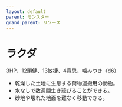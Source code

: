```yaml
---
layout: default
parent: モンスター
grand_parent: リソース
---
```


# ラクダ

3HP、12頑健、13敏捷、4意思、噛みつき（d6）

- 乾燥した土地に生息する荷物運搬用の動物。
- 水なしで数週間生き延びることができる。
- 砂地や壊れた地面を難なく移動できる。
